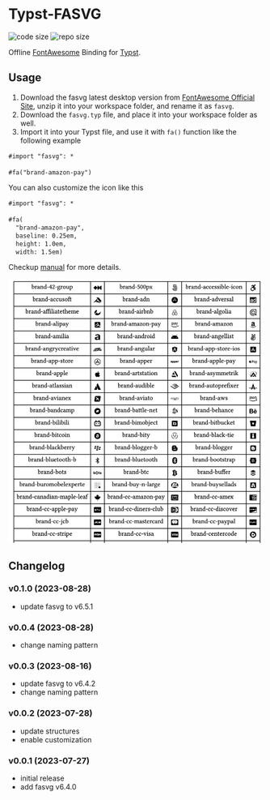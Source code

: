 # Typst-FASVG

![code size](https://img.shields.io/github/languages/code-size/ivaquero/typst-fasvg.svg)
![repo size](https://img.shields.io/github/repo-size/ivaquero/typst-fasvg.svg)

Offline [FontAwesome](https://fontawesome.com/) Binding for [Typst](https://typst.app/docs/).

## Usage

1. Download the fasvg latest desktop version from [FontAwesome Official Site](https://github.com/FortAwesome/Font-Awesome/releases), unzip it into your workspace folder, and rename it as `fasvg`.
2. Download the `fasvg.typ` file, and place it into your workspace folder as well.
3. Import it into your Typst file, and use it with `fa()` function like the following example

```typst
#import "fasvg": *

#fa("brand-amazon-pay")
```

You can also customize the icon like this

```typst
#import "fasvg": *

#fa(
  "brand-amazon-pay",
  baseline: 0.25em,
  height: 1.0em,
  width: 1.5em)
```

Checkup [manual](https://github.com/ivaquero/typst-fasvg/blob/main/manual.pdf) for more details.

![demo](demo.png)

## Changelog

### v0.1.0 (2023-08-28)

- update fasvg to v6.5.1

### v0.0.4 (2023-08-28)

- change naming pattern

### v0.0.3 (2023-08-16)

- update fasvg to v6.4.2
- change naming pattern

### v0.0.2 (2023-07-28)

- update structures
- enable customization

### v0.0.1 (2023-07-27)

- initial release
- add fasvg v6.4.0
